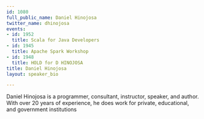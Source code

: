 ```yaml
---
id: 1080
full_public_name: Daniel Hinojosa
twitter_name: dhinojosa
events:
- id: 1952
  title: Scala for Java Developers
- id: 1945
  title: Apache Spark Workshop
- id: 1948
  title: HOLD for D HINOJOSA
title: Daniel Hinojosa
layout: speaker_bio

---
```

Daniel Hinojosa is a programmer, consultant, instructor, speaker, and author. With over 20 years of experience, he does work for private, educational, and government institutions